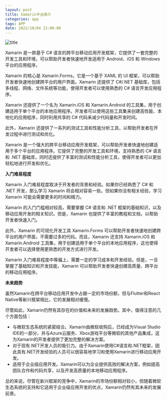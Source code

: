 ```yaml
---
layout: post
title: Xamarin平台简介
categories: app 
tags: APP
date: 2022/10/04 22:00:00
---
```


![title](https://image.sideproject.cn/titlex/titlex_221.jpg)

Xamarin 是一款基于 C# 语言的跨平台移动应用开发框架，它提供了一套完整的开发工具和环境，可以帮助开发者快速地开发适用于 Android、iOS 和 Windows 平台的应用程序。

Xamarin 的核心是 Xamarin.Forms，它是一个基于 XAML 的 UI 框架，可以帮助开发者快速地创建跨平台的用户界面。Xamarin 还提供了 C#/.NET 基础库，包括多线程、网络、文件系统等功能，使得开发者可以使用熟悉的 C# 语言开发应用程序。

Xamarin 还提供了一个名为 Xamarin.iOS 和 Xamarin.Android 的工具集，用于创建适用于单个平台的本地应用程序。开发者可以使用这些工具集来创建高性能、本地化的应用程序，同时利用共享的 C# 代码来减少代码量和开发时间。

此外，Xamarin 还提供了一系列的测试工具和性能分析工具，以帮助开发者在开发过程中进行测试和优化。

Xamarin 是一个强大的跨平台移动应用开发框架，可以帮助开发者快速地创建适用于多个平台的应用程序。它提供了完整的开发工具和环境，支持熟悉的 C# 语言和 .NET 基础库，同时还提供了丰富的测试和性能分析工具，使得开发者可以更加轻松地进行开发和优化。


**入门难易程度**

Xamarin 入门难易程度取决于开发者的背景和经验。如果你已经熟悉了 C# 和 .NET 开发，那么学习 Xamarin 将会相对容易一些。但如果你没有相关经验，学习 Xamarin 可能会需要更多的时间和精力。

Xamarin 的入门门槛相对较高，需要掌握 C# 语言和 .NET 框架的基础知识，以及移动应用开发的相关知识。但是，Xamarin 也提供了丰富的教程和文档，以帮助开发者快速入门。

此外，Xamarin 的可视化开发工具 Xamarin.Forms 可以帮助开发者快速地创建跨平台的用户界面，不需要过多的代码。而且，Xamarin 还支持 Xamarin.iOS 和 Xamarin.Android 工具集，用于创建适用于单个平台的本地应用程序，这也使得开发者可以选择使用更熟悉的开发方式进行开发。

Xamarin 入门难易程度中等偏上，需要一定的学习成本和开发经验。但是，一旦掌握了基础知识和开发技能，Xamarin 可以帮助开发者快速创建高质量、跨平台的移动应用程序。


**未来趋势**

虽然Xamarin在跨平台移动应用开发中占据一定的市场份额，但与Flutter和React Native等新兴框架相比，它的发展相对缓慢。

尽管如此，Xamarin仍然有其存在的价值和未来的发展趋势。其中，值得注意的几个方面包括：

- 与微软生态系统的紧密结合。Xamarin由微软收购后，已经成为Visual Studio IDE的一部分，并与Azure云服务、Xbox游戏平台等微软的其他产品集成，这为Xamarin的开发者提供了更加完整的解决方案。
- 对于现有.NET开发人员的吸引力。由于Xamarin使用C#语言和.NET框架，因此具有.NET开发经验的人员可以很容易地学习和使用Xamarin进行移动应用开发。
- 适用于企业级应用开发。Xamarin可以为企业提供高效的解决方案，例如提高团队合作和代码共享，以及开发高质量的本地移动应用程序。

总的来说，尽管在新兴框架的竞争中，Xamarin的市场份额相对较小，但随着微软生态系统的支持和它适用于企业级应用开发的优点，Xamarin仍然有其未来的发展前景。
